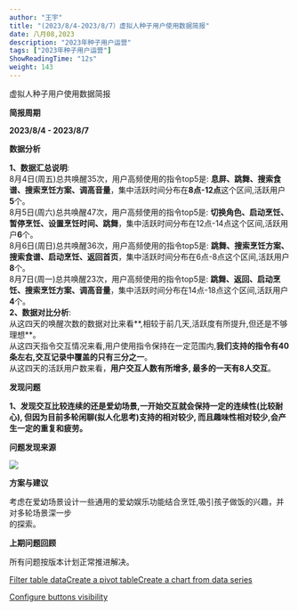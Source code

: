 ```yaml
---
author: "王宇"
title: "(2023/8/4-2023/8/7）虚拟人种子用户使用数据简报"
date: 八月08,2023
description: "2023年种子用户运营"
tags: ["2023年种子用户运营"]
ShowReadingTime: "12s"
weight: 143
---
```

虚拟人种子用户使用数据简报

**简报周期**

**2023/8/4 - 2023/8/7**

**数据分析**

**1、数据汇总说明**:  
8月4日(周五)总共唤醒35次，用户高频使用的指令top5是: **息屏、跳舞、搜索食谱、搜索烹饪方案、调高音量**，集中活跃时间分布在**8点-12点**这个区间,活跃用户**5**个。  
8月5日(周六)总共唤醒47次，用户高频使用的指令top5是: **切换角色、启动烹饪、暂停烹饪、设置烹饪时间、跳舞**，集中活跃时间分布在12点-14点这个区间,活跃用户**6**个。  
8月6日(周日)总共唤醒36次，用户高频使用的指令top5是: **跳舞、搜索烹饪方案、搜索食谱、启动烹饪、返回首页**，集中活跃时间分布在6点-8点这个区间,活跃用户**8**个。  
8月7日(周一)总共唤醒23次，用户高频使用的指令top5是: **跳舞、返回、启动烹饪、搜索烹饪方案、调高音量**，集中活跃时间分布在14点-18点这个区间,活跃用户**4**个。  
**2、数据对比分析**:  
从这四天的唤醒次数的数据对比来看**,相较于前几天,活跃度有所提升,但还是不够理想**。  
从这四天指令交互情况来看,用户使用指令保持在一定范围内,**我们支持的指令有40条左右,交互记录中覆盖的只有三分之一**。  
从这四天的活跃用户数来看，**用户交互人数有所增多, 最多的一天有8人交互**。

**发现问题**

  
**1、发现交互比较连续的还是爱幼场景,一开始交互就会保持一定的连续性(比较耐心), 但因为目前多轮闲聊(拟人化思考)支持的相对较少, 而且趣味性相对较少,会产生一定的重复和疲劳。**

**问题发现来源**

![](/download/attachments/105275917/image2023-8-8_10-26-32.png?version=1&modificationDate=1691461592277&api=v2)

**方案与建议**

考虑在爱幼场景设计一些通用的爱幼娱乐功能结合烹饪,吸引孩子做饭的兴趣，并对多轮场景深一步  
的探索。

**上期问题回顾**

所有问题按版本计划正常推进解决。

[Filter table data](#)[Create a pivot table](#)[Create a chart from data series](#)

[Configure buttons visibility](/users/tfac-settings.action)
